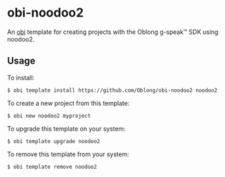 # obi-noodoo2

An [obi][] template for creating projects with the Oblong g-speak™ SDK using noodoo2.

## Usage

To install:

```
$ obi template install https://github.com/Oblong/obi-noodoo2 noodoo2
```

To create a new project from this template:

```
$ obi new noodoo2 myproject
```

To upgrade this template on your system:

```
$ obi template upgrade noodoo2
```

To remove this template from your system:

```
$ obi template remove noodoo2
```

[obi]: <https://github.com/Oblong/obi>
